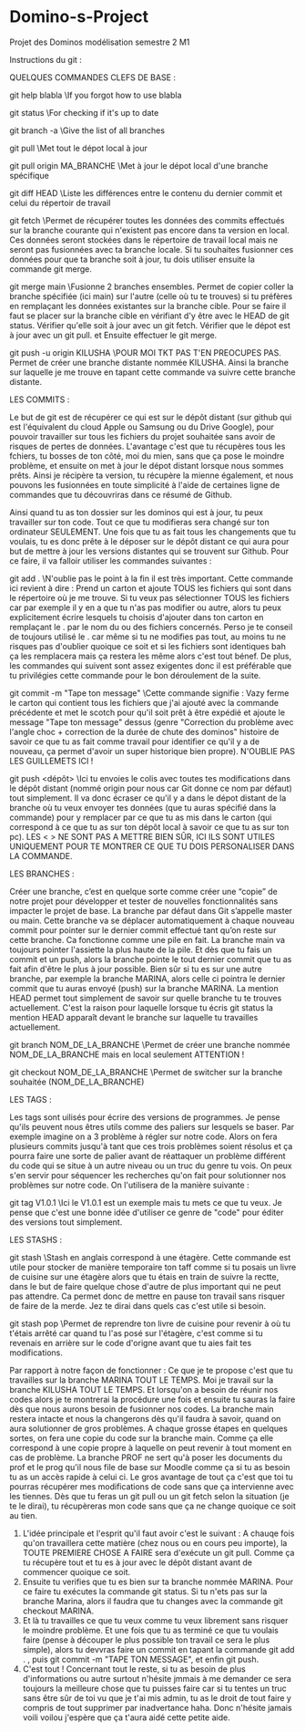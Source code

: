 # Domino-s-Project
Projet des Dominos modélisation semestre 2 M1


Instructions du git :



QUELQUES COMMANDES CLEFS DE BASE :



git help blabla \\If you forgot how to use blabla

git status \\For checking if it's up to date

git branch -a \\Give the list of all branches

git pull \\Met tout le dépot local à jour

git pull origin MA_BRANCHE \\Met à jour le dépot local d'une branche spécifique

git diff HEAD \\Liste les différences entre le contenu du dernier commit et celui du répertoir de travail

git fetch \\Permet de récupérer toutes les données des commits effectués sur la branche courante qui n'existent pas encore dans ta version en local. Ces données seront stockées dans le répertoire de travail local mais ne seront pas fusionnées avec ta branche locale. Si tu souhaites fusionner ces données pour que ta branche soit à jour, tu dois utiliser ensuite la commande git merge.

git merge main \\Fusionne 2 branches ensembles. Permet de copier coller la branche spécifiée (ici main) sur l'autre (celle où tu te trouves) si tu préfères en remplaçant les données existantes sur la branche cible. Pour se faire il faut se placer sur la branche cible en vérifiant d'y être avec le HEAD de git status. Vérifier qu'elle soit à jour avec un git fetch. Vérifier que le dépot est à jour avec un git pull. et Ensuite effectuer le git merge.

git push -u origin KILUSHA \\POUR MOI TKT PAS T'EN PREOCUPES PAS. Permet de créer une branche distante nommée KILUSHA. Ainsi la branche sur laquelle je me trouve en tapant cette commande va suivre cette branche distante.



LES COMMITS :



Le but de git est de récupérer ce qui est sur le dépôt distant (sur github qui est l'équivalent du cloud Apple ou Samsung ou du Drive Google), pour pouvoir travailler sur tous les fichiers du projet souhaitée sans avoir de risques de pertes de données. L'avantage c'est que tu récupères tous les fchiers, tu bosses de ton côté, moi du mien, sans que ça pose le moindre problème, et ensuite on met à jour le dépot distant lorsque nous sommes prêts. Ainsi je récipère ta version, tu récupère la mienne également, et nous pouvons les fusionnées en toute simplicité à l'aide de certaines ligne de commandes que tu découvriras dans ce résumé de Github.

Ainsi quand tu as ton dossier sur les dominos qui est à jour, tu peux travailler sur ton code. Tout ce que tu modifieras sera changé sur ton ordinateur SEULEMENT. Une fois que tu as fait tous les changements que tu voulais, tu es donc prête à le déposer sur le dépôt distant ce qui aura pour but de mettre à jour les versions distantes qui se trouvent sur Github. Pour ce faire, il va falloir utiliser les commandes suivantes :

git add . \\N'oublie pas le point à la fin il est très important. Cette commande ici revient à dire : Prend un carton et ajoute TOUS les fichiers qui sont dans le répertoire où je me trouve. Si tu veux pas sélectionner TOUS les fichiers car par exemple il y en a que tu n'as pas modifier ou autre, alors tu peux explicitement écrire lesquels tu choisis d'ajouter dans ton carton en remplaçant le . par le nom du ou des fichiers concernés. Perso je te conseil de toujours utilisé le . car même si tu ne modifies pas tout, au moins tu ne risques pas d'oublier quoique ce soit et si les fichiers sont identiques bah ça les remplacera mais ça restera les même alors c'est tout bénef. De plus, les commandes qui suivent sont assez exigentes donc il est préférable que tu privilégies cette commande pour le bon déroulement de la suite. 

git commit -m "Tape ton message" \\Cette commande signifie : Vazy ferme le carton qui contient tous les fichiers que j'ai ajouté avec la commande précédente et met le scotch pour qu'il soit prêt à être expédié et ajoute le message "Tape ton message" dessus (genre "Correction du problème avec l'angle choc + correction de la durée de chute des dominos" histoire de savoir ce que tu as fait comme travail pour identifier ce qu'il y a de nouveau, ça permet d'avoir un super historique bien propre). N'OUBLIE PAS LES GUILLEMETS ICI !


git push <dépôt> <Branche> \\Ici tu envoies le colis avec toutes tes modifications dans le dépôt distant (nommé origin pour nous car Git donne ce nom par défaut) tout simplement. Il va donc écraser ce qu'il y a dans le dépot distant de la branche où tu veux envoyer tes données (que tu auras spécifié dans la commande) pour y remplacer par ce que tu as mis dans le carton (qui correspond à ce que tu as sur ton dépôt local à savoir ce que tu as sur ton pc). LES < > NE SONT PAS A METTRE BIEN SÛR, ICI ILS SONT UTILES UNIQUEMENT POUR TE MONTRER CE QUE TU DOIS PERSONALISER DANS LA COMMANDE.




LES BRANCHES :



Créer une branche, c’est en quelque sorte comme créer une “copie” de notre projet pour développer et tester de nouvelles fonctionnalités sans impacter le projet de base. La branche par défaut dans Git s’appelle master ou main. Cette branche va se déplacer automatiquement à chaque nouveau commit pour pointer sur le dernier commit effectué tant qu’on reste sur cette branche. Ca fonctionne comme une pile en fait. La branche main va toujours pointer l'assiette la plus haute de la pile. Et dès que tu fais un commit et un push, alors la branche pointe le tout dernier commit que tu as fait afin d'être le plus à jour possible. Bien sûr si tu es sur une autre branche, par exemple la branche MARINA, alors celle ci pointra le dernier commit que tu auras envoyé (push) sur la branche MARINA. La mention HEAD permet tout simplement de savoir sur quelle branche tu te trouves actuellement. C'est la raison pour laquelle lorsque tu écris git status la mention HEAD apparaît devant le branche sur laquelle tu travailles actuellement.

git branch NOM_DE_LA_BRANCHE \\Permet de créer une branche nommée NOM_DE_LA_BRANCHE mais en local seulement ATTENTION !


git checkout NOM_DE_LA_BRANCHE \\Permet de switcher sur la branche souhaitée (NOM_DE_LA_BRANCHE)




LES TAGS :



Les tags sont uilisés pour écrire des versions de programmes. Je pense qu'ils peuvent nous êtres utils comme des paliers sur lesquels se baser. Par exemple imagine on a 3 problème à régler sur notre code. Alors on fera plusieurs commits jusqu'à tant que ces trois problèmes soient résolus et ça pourra faire une sorte de palier avant de réattaquer un problème différent du code qui se situe à un autre niveau ou un truc du genre tu vois. On peux s'en servir pour séquencer les recherches qu'on fait pour solutionner nos problèmes sur notre code. On l'utilisera de la manière suivante :

git tag V1.0.1 \\Ici le V1.0.1 est un exemple mais tu mets ce que tu veux. Je pense que c'est une bonne idée d'utiliser ce genre de "code" pour éditer des versions tout simplement.




LES STASHS :



git stash \\Stash en anglais correspond à une étagère. Cette commande est utile pour stocker de manière temporaire ton taff comme si tu posais un livre de cuisine sur une étagère alors que tu étais en train de suivre la rectte, dans le but de faire quelque chose d'autre de plus important qui ne peut pas attendre. Ca permet donc de mettre en pause ton travail sans risquer de faire de la merde. Jez te dirai dans quels cas c'est utile si besoin.

git stash pop \\Permet de reprendre ton livre de cuisine pour revenir à où tu t'étais arrêté car quand tu l'as posé sur l'étagère, c'est comme si tu revenais en arrière sur le code d'origne avant que tu aies fait tes modifications.














Par rapport à notre façon de fonctionner : Ce que je te propose c'est que tu travailles sur la branche MARINA TOUT LE TEMPS. Moi je travail sur la branche KILUSHA TOUT LE TEMPS. Et lorsqu'on a besoin de réunir nos codes alors je te montrerai la procédure une fois et ensuite tu sauras la faire dès que nous aurons besoin de fusionner nos codes. La branche main restera intacte et nous la changerons dès qu'il faudra à savoir, quand on aura solutionner de gros problèmes. A chaque grosse étapes en quelques sortes, on fera une copie du code sur la branche main. Comme ça elle correspond à une copie propre à laquelle on peut revenir à tout moment en cas de problème.
La branche PROF ne sert qu'à poser les documents du prof et le prog qu'il nous file de base sur Moodle comme ça si tu as besoin tu as un accès rapide à celui ci.
Le gros avantage de tout ça c'est que toi tu pourras récupérer mes modifications de code sans que ça intervienne avec les tiennes. Dès que tu feras un git pull ou un git fetch selon la situation (je te le dirai), tu récupèreras mon code sans que ça ne change quoique ce soit au tien.
1. L'idée principale et l'esprit qu'il faut avoir c'est le suivant : A chauqe fois qu'on travaillera cette matière (chez nous ou en cours peu importe), la TOUTE PREMIERE CHOSE A FAIRE sera d'exécute un git pull. Comme ça tu récupère tout et tu es à jour avec le dépôt distant avant de commencer quoique ce soit. 
2. Ensuite tu verifies que tu es bien sur ta branche nommée MARINA. Pour ce faire tu exécutes la commande git status. Si tu n'ets pas sur la branche Marina, alors il faudra que tu changes avec la commande git checkout MARINA.
3. Et là tu travailles ce que tu veux comme tu veux librement sans risquer le moindre problème. Et une fois que tu as terminé ce que tu voulais faire (pense à découper le plus possible ton travail ce sera le plus simple), alors tu devvras faire un commit en tapant la commande git add . , puis git commit -m "TAPE TON MESSAGE", et enfin git push.
4. C'est tout ! Concernant tout le reste, si tu as besoin de plus d'informations ou autre surtout n'hésite jmmais à me demander ce sera toujours la meilleure chose que tu puisses faire car si tu tentes un truc sans être sûr de toi vu que je t'ai mis admin, tu as le droit de tout faire y compris de tout supprimer par inadvertance haha. Donc n'hésite jamais voili voilou j'espère que ça t'aura aidé cette petite aide.
